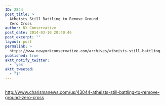 ```yaml
---
ID: 2844
post_title: >
  Atheists Still Battling to Remove Ground
  Zero Cross
author: NY Conservative
post_date: 2014-03-10 20:40:46
post_excerpt: ""
layout: post
permalink: >
  https://www.newyorkconservative.com/archives/atheists-still-battling-to-remove-ground-zero-cross/
published: true
aktt_notify_twitter:
  - 'yes'
aktt_tweeted:
  - "1"
---
```

<p><img src="http://www.newyorkconservative.com/wp-content/uploads/2014/03/031114_0040_AtheistsSti1.jpg" alt=""/>
	</p><p><a href="http://www.charismanews.com/us/43044-atheists-still-battling-to-remove-ground-zero-cross">http://www.charismanews.com/us/43044-atheists-still-battling-to-remove-ground-zero-cross</a>
	</p>